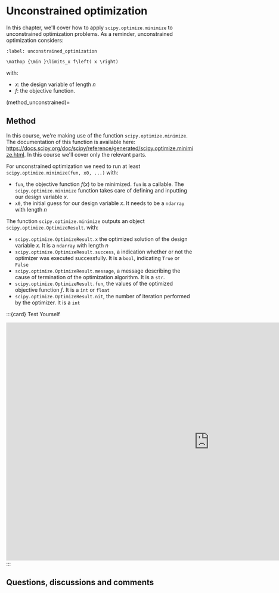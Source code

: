 # Unconstrained optimization

In this chapter, we'll cover how to apply `scipy.optimize.minimize` to unconstrained optimization problems. As a reminder, unconstrained optimization considers:

```{math}
:label: unconstrained_optimization

\mathop {\min }\limits_x f\left( x \right)
```
with:
- $x$: the design variable of length $n$
- $f$: the objective function.


(method_unconstrained)=
## Method
In this course, we're making use of the function `scipy.optimize.minimize`. The documentation of this function is available here: 
https://docs.scipy.org/doc/scipy/reference/generated/scipy.optimize.minimize.html. In this course we'll cover only the relevant parts.

For unconstrained optimization we need to run at least `scipy.optimize.minimize(fun, x0, ...)` with:
- `fun`, the objective function $f\left(x\right)$ to be minimized. `fun` is a callable. The `scipy.optimize.minimize` function takes care of defining and inputting our design variable $x$.
- `x0`, the initial guess for our design variable $x$. It needs to be a `ndarray` with length $n$

The function `scipy.optimize.minimize` outputs an object `scipy.optimize.OptimizeResult`. with:
- `scipy.optimize.OptimizeResult.x` the optimized solution of the design variable $x$. It is a `ndarray` with length $n$
- `scipy.optimize.OptimizeResult.success`, a indication whether or not the optimizer was executed successfully. It is a `bool`, indicating `True` or `False`
- `scipy.optimize.OptimizeResult.message`, a message describing the cause of termination of the optimization algorithm. It is a `str`.
- `scipy.optimize.OptimizeResult.fun`, the values of the optimized objective function $f$. It is a `int` or `float`
- `scipy.optimize.OptimizeResult.nit`, the number of iteration performed by the optimizer. It is a `int`

:::{card} Test Yourself
<iframe src="https://tudelft.h5p.com/content/1292011279864402367/embed" aria-label="Example 1_method" width="1088" height="637" frameborder="0" allowfullscreen="allowfullscreen" allow="autoplay *; geolocation *; microphone *; camera *; midi *; encrypted-media *"></iframe><script src="https://tudelft.h5p.com/js/h5p-resizer.js" charset="UTF-8"></script>
:::

## Questions, discussions and comments
<script src="https://utteranc.es/client.js"
        repo="TeachBooks/engineering-systems-optimization"
        issue-term="title"
        theme="github-light"
        crossorigin="anonymous"
        async>
</script>